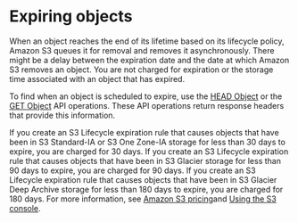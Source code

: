 # Expiring objects<a name="lifecycle-expire-general-considerations"></a>

When an object reaches the end of its lifetime based on its lifecycle policy, Amazon S3 queues it for removal and removes it asynchronously\. There might be a delay between the expiration date and the date at which Amazon S3 removes an object\. You are not charged for expiration or the storage time associated with an object that has expired\. 

 To find when an object is scheduled to expire, use the [HEAD Object](https://docs.aws.amazon.com/AmazonS3/latest/API/RESTObjectHEAD.html) or the [GET Object](https://docs.aws.amazon.com/AmazonS3/latest/API/RESTObjectGET.html) API operations\. These API operations return response headers that provide this information\. 

If you create an S3 Lifecycle expiration rule that causes objects that have been in S3 Standard\-IA or S3 One Zone\-IA storage for less than 30 days to expire, you are charged for 30 days\. If you create an S3 Lifecycle expiration rule that causes objects that have been in S3 Glacier storage for less than 90 days to expire, you are charged for 90 days\. If you create an S3 Lifecycle expiration rule that causes objects that have been in S3 Glacier Deep Archive storage for less than 180 days to expire, you are charged for 180 days\. For more information, see [Amazon S3 pricing](https://aws.amazon.com/s3/pricing/)and [Using the S3 console](how-to-set-lifecycle-configuration-intro.md#create-lifecycle)\.